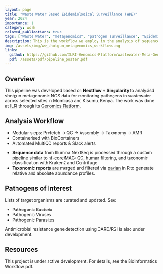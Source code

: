 ```yaml
---
layout: page
title: "Waste Water Based Epidemiological Surveillance (WBE)"
year: 2024
importance: 1
category: work
related_publications: true
tags: ["Waste Water", "metagenomics", "pathogen surveillance", "Epidemiology"]
description: This is the workflow we employ in the analysis of sequences with the goal of tracking pathogens of public health interest so as to inform on rapid response. Because a quick turn around is needed, the computational steps taken and fast to ensure feedback is provided in time.
img: /assets/img/ww_shotgun_metagenomics_workflow.png
links:
  github: https://github.com/ILRI-Genomics-Platform/wastewater-Meta-Genomic-Pathogen-Surveillance
  pdf: /assets/pdf/pipeline_poster.pdf
---
```

## Overview

This pipeline was developed based on **Nextflow + Singularity** to analysisd shotgun metagenomic NGS data for monitoring pathogens in wastewater across selected sites in Mombasa and Kisumu, Kenya. The work was done at [ILRI](https://www.ilri.org/) through its [Genomics Platform](https://www.ilri.org/research/facilities/genomics-platform).

## Analysis Workflow

- Modular steps: Prefetch → QC → Assembly → Taxonomy → AMR
- Containerised with BioContainers
- Automated MultiQC reports & Slack alerts

* **Sequence data** from Illumina NextSeq is processed through a custom pipeline similar to [nf-core/MAG](https://nf-co.re/mag/): QC, human filtering, and taxonomic classification with Kraken2 and Centrifuge.
* **Taxonomic reports** are merged and filtered via [pavian](https://github.com/fbreitwieser/pavian) in R to generate relative and absolute abundance profiles.

## Pathogens of Interest

Lists of target organisms are curated and updated. See:

- Pathogenic Bacteria
- Pathogenic Viruses
- Pathogenic Parasites

Antimicrobial resistance gene detection using CARD/RGI is also under development.

## Resources

This project is under active development. For details, see the Bioinformatics Workflow pdf.
